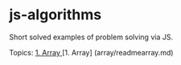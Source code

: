 # js-algorithms

Short solved examples of problem solving via JS.

Topics:
<a href="js-algorithms/array/readmearray.md"> 1. Array </a>
[1. Array] (array/readmearray.md)
